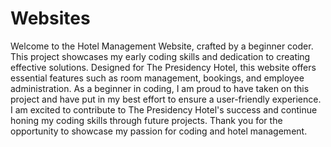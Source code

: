 # Websites

Welcome to the Hotel Management Website, crafted by a beginner coder. This project showcases my early coding skills and dedication to creating effective solutions. Designed for The Presidency Hotel, this website offers essential features such as room management, bookings, and employee administration. As a beginner in coding, I am proud to have taken on this project and have put in my best effort to ensure a user-friendly experience. I am excited to contribute to The Presidency Hotel's success and continue honing my coding skills through future projects. Thank you for the opportunity to showcase my passion for coding and hotel management.
